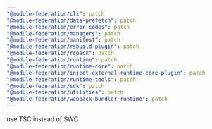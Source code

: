 ```yaml
---
"@module-federation/cli": patch
"@module-federation/data-prefetch": patch
"@module-federation/error-codes": patch
"@module-federation/managers": patch
"@module-federation/manifest": patch
"@module-federation/rsbuild-plugin": patch
"@module-federation/rspack": patch
"@module-federation/runtime": patch
"@module-federation/runtime-core": patch
"@module-federation/inject-external-runtime-core-plugin": patch
"@module-federation/runtime-tools": patch
"@module-federation/sdk": patch
"@module-federation/utilities": patch
"@module-federation/webpack-bundler-runtime": patch
---
```


use TSC instead of SWC 
